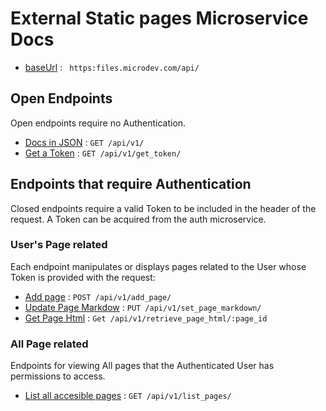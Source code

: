 
# External Static pages Microservice Docs
* [baseUrl](#) : ` https:files.microdev.com/api/`


## Open Endpoints

Open endpoints require no Authentication.

* [Docs in JSON](/docs/v1/get.md) : `GET /api/v1/`
* [Get a Token](/docs/get_token/get.md) : `GET /api/v1/get_token/`

## Endpoints that require Authentication

Closed endpoints require a valid Token to be included in the header of the
request. A Token can be acquired from the auth microservice.

### User's Page related

Each endpoint manipulates or displays pages related to the User whose
Token is provided with the request:

* [Add page](/docs/add/post.md) : `POST /api/v1/add_page/`
* [Update Page Markdow](/docs/markdown/put.md) : `PUT /api/v1/set_page_markdown/`
* [Get Page Html](/api/v1/docs/html/get.md) : `Get /api/v1/retrieve_page_html/:page_id`

### All Page related

Endpoints for viewing All pages that the Authenticated User
has permissions to access.  

* [List all accesible pages](docs/list_pages/get.md) : `GET /api/v1/list_pages/`


